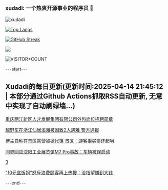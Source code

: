 ### xudadi: 一个热衷开源事业的程序员 👋

![xudadi](https://github-readme-stats-git-masterorgs-github-readme-stats-team.vercel.app/api?username=xudadi)

[![Top Langs](https://github-readme-stats.vercel.app/api/top-langs/?username=xudadi)](https://github.com/anuraghazra/github-readme-stats)

[![GitHub Streak](https://streak-stats.demolab.com?user=xudadi&locale=zh_Hans)](https://git.io/streak-stats)

![](https://raw.githubusercontent.com/xudadi/xudadi/main/assets/github-contribution-grid-snake.svg)

![VISITOR+COUNT](https://komarev.com/ghpvc/?username=xudadi&label=VISITOR+COUNT)


---start---

## Xudadi的每日更新(更新时间:2025-04-14 21:45:12 | 本部分通过Github Actions抓取RSS自动更新, 无意中实现了自动刷绿墙...)

[重庆两江新区人才发展集团有限公司外包岗位招聘简章](https://www.gongkaoleida.com/article/2358899)

[越野车在浙江仙居溪滩被困致2人遇难 警方通报](https://m.163.com/news/article/JT42AHTL0001899O.html)

[博主自称在景区露营被掀帐篷 景区：游客拒买票还起哄](https://m.163.com/news/article/JT2E5C6V0514D3UH.html)

[问界回应沈阳工业展览馆M7 Pro事故：车辆被误启动](https://m.163.com/news/article/JT3R0RD40534A4SC.html)

[3](https://m.163.com/touch/news/sub/domestic)

["10元盒饭姐"怒斥浪费顾客再上热搜：没指望赚到大钱](https://m.163.com/news/article/JSRQK1NV0514D9AO.html)

---end---
